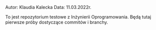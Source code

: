 Autor: Klaudia Kalecka
Data: 11.03.2022r.

To jest repozytorium testowe z Inżynierii Oprogramowania.
Będą tutaj pierwsze próby dostyczące commitów i branchy.
